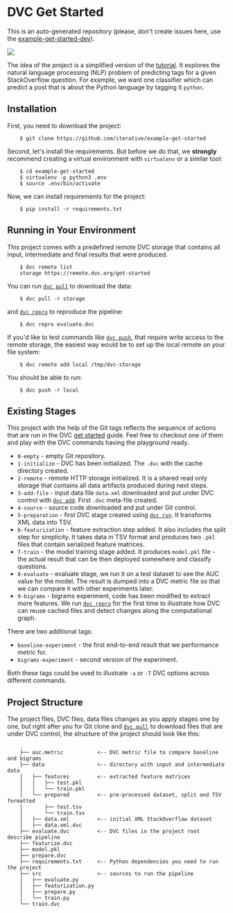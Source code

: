 # DVC Get Started

This is an auto-generated repository (please, don't create issues here, use the
[example-get-started-dev](https://github.com/iterative/example-get-started-dev)).

![](https://dvc.org/static/img/example-flow-2x.png)

The idea of the project is a simplified version of the
[tutorial](https://dvc.org/doc/tutorial). It explores the natural language
processing (NLP) problem of predicting tags for a given StackOverflow question.
For example, we want one classifier which can predict a post that is about the
Python language by tagging it `python`.

## Installation

First, you need to download the project:

```shell
    $ git clone https://github.com/iterative/example-get-started
```

Second, let's install the requirements. But before we do that, we **strongly**
recommend creating a virtual environment with `virtualenv` or a similar tool:

```shell
    $ cd example-get-started
    $ virtualenv -p python3 .env
    $ source .env/bin/activate
```

Now, we can install requirements for the project:

```shell
    $ pip install -r requirements.txt
```

## Running in Your Environment

This project comes with a predefined remote DVC storage that contains all input,
intermediate and final results that were produced.

```shell
    $ dvc remote list
    storage https://remote.dvc.org/get-started
```

You can run [`dvc pull`](https://man.dvc.org/pull) to download the data:

```shell
    $ dvc pull -r storage
```

and [`dvc repro`](https://man.dvc.org/repro) to reproduce the pipeline:

```shell
    $ dvc repro evaluate.dvc
```

If you'd like to test commands like [`dvc push`](https://man.dvc.org/push),
that require write access to the remote storage, the easiest way would be to set
up the local remote on your file system:

```shell
    $ dvc remote add local /tmp/dvc-storage
```

You should be able to run:

```shell
    $ dvc push -r local
```

## Existing Stages

This project with the help of the Git tags reflects the sequence of actions that
are run in the DVC [get started](https://dvc.org/doc/get-started) guide. Feel
free to checkout one of them and play with the DVC commands having the
playground ready.

- `0-empty` - empty Git repository.
- `1-initialize` - DVC has been initialized. The `.dvc` with the cache directory
  created.
- `2-remote` - remote HTTP storage initialized. It is a shared read only storage
  that contains all data artifacts produced during next steps.
- `3-add-file` - input data file `data.xml` downloaded and put under DVC
  control with [`dvc add`](https://man.dvc.org/add). First `.dvc` meta-file
  created.
- `4-source` - source code downloaded and put under Git control.
- `5-preparation` - first DVC stage created using
  [`dvc run`](https://man.dvc.org/run). It transforms XML data into TSV.
- `6-featurization` - feature extraction step added. It also includes the split
  step for simplicity. It takes data in TSV format and produces two `.pkl` files
  that contain serialized feature matrices.
- `7-train` - the model training stage added. It produces `model.pkl` file - the
  actual result that can be then deployed somewhere and classify questions.
- `8-evaluate` - evaluate stage, we run it on a test dataset to see the AUC
  value for the model. The result is dumped into a DVC metric file so that we
  can compare it with other experiments later.
- `9-bigrams` - bigrams experiment, code has been modified to extract more
  features. We run [`dvc repro`](https://man.dvc.org/repro) for the first time
  to illustrate how DVC can reuse cached files and detect changes along the
  computational graph.

There are two additional tags:

- `baseline-experiment` - the first end-to-end result that we performance metric
  for.
- `bigrams-experiment` - second version of the experiment.

Both these tags could be used to illustrate `-a` or `-T` DVC options across
different commands.

## Project Structure

The project files, DVC files, data files changes as you apply stages one by one,
but right after you for Git clone and [`dvc pull`](https://man.dvc.org/pull) to
download files that are under DVC control, the structure of the project should
look like this:

```shell
    .
    ├── auc.metric           <-- DVC metric file to compare baseline and bigrams
    ├── data                 <-- directory with input and intermediate data
    │   ├── features         <-- extracted feature matrices
    │   │   ├── test.pkl
    │   │   └── train.pkl
    │   └── prepared         <-- pre-processed dataset, split and TSV formatted
    │       ├── test.tsv
    │       └── train.tsv
    │   ├── data.xml         <-- initial XML StackOverflow dataset
    │   ├── data.xml.dvc
    ├── evaluate.dvc         <-- DVC files in the project root describe pipeline
    ├── featurize.dvc
    ├── model.pkl
    ├── prepare.dvc
    ├── requirements.txt     <-- Python dependencies you need to run the project
    ├── src                  <-- sources to run the pipeline
    │   ├── evaluate.py
    │   ├── featurization.py
    │   ├── prepare.py
    │   └── train.py
    └── train.dvc
```


